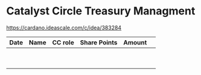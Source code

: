# Catalyst Circle Treasury Managment
https://cardano.ideascale.com/c/idea/383284

| Date | Name | CC role       | Share Points | Amount |   |
| ---- | ---- | ------------- | ------------ | ------ | - |
|      |      |               |              |        |   |
|      |      |               |              |        |   |
|      |      |               |              |        |   |
|      |      |               |              |        |   |
|      |      |               |              |        |   |
|      |      |               |              |        |   |
|      |      |               |              |        |   |
|      |      |               |              |        |   |
|      |      |               |              |        |   |
